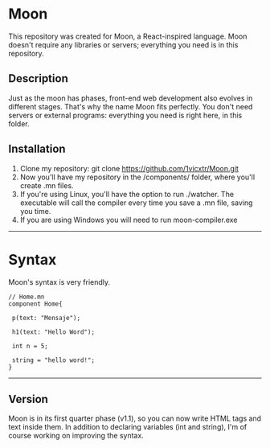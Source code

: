 # Moon 
This repository was created for Moon, a React-inspired language. Moon doesn't require any libraries or servers; everything you need is in this repository.
## Description
Just as the moon has phases, front-end web development also evolves in different stages. That's why the name Moon fits perfectly. You don't need servers or external programs: everything you need is right here, in this folder.
## Installation
1. Clone my repository: 
 git clone https://github.com/1vicxtr/Moon.git
2. Now you'll have my repository
in the /components/ folder, where you'll create .mn files.
3. If you're using Linux, you'll have the option to run ./watcher.
The executable will call the compiler every time you save a .mn file, saving you time.
4. If you are using Windows you will need to run moon-compiler.exe
***
# Syntax 


Moon's syntax is very friendly.
~~~~
// Home.mn
component Home{

 p(text: "Mensaje");

 h1(text: "Hello Word"); 

 int n = 5;
 
 string = "hello word!";
}
~~~~

***
## Version
Moon is in its first quarter phase (v1.1), so you can now write HTML tags and text inside them. In addition to declaring variables (int and string), I'm of course working on improving the syntax.